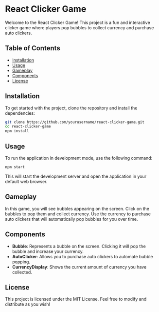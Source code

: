 # React Clicker Game

Welcome to the React Clicker Game! This project is a fun and interactive clicker game where players pop bubbles to collect currency and purchase auto clickers.

## Table of Contents

- [Installation](#installation)
- [Usage](#usage)
- [Gameplay](#gameplay)
- [Components](#components)
- [License](#license)

## Installation

To get started with the project, clone the repository and install the dependencies:

```bash
git clone https://github.com/yourusername/react-clicker-game.git
cd react-clicker-game
npm install
```

## Usage

To run the application in development mode, use the following command:

```bash
npm start
```

This will start the development server and open the application in your default web browser.

## Gameplay

In this game, you will see bubbles appearing on the screen. Click on the bubbles to pop them and collect currency. Use the currency to purchase auto clickers that will automatically pop bubbles for you over time.

## Components

- **Bubble**: Represents a bubble on the screen. Clicking it will pop the bubble and increase your currency.
- **AutoClicker**: Allows you to purchase auto clickers to automate bubble popping.
- **CurrencyDisplay**: Shows the current amount of currency you have collected.

## License

This project is licensed under the MIT License. Feel free to modify and distribute as you wish!